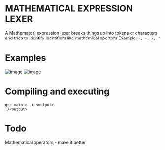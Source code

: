 # MATHEMATICAL EXPRESSION LEXER
A Mathematcal expression lexer breaks things up into tokens or characters and tries to identify identifiers like mathemical opertors Example: `+, -, /, *`

# Examples
![image](https://user-images.githubusercontent.com/54384337/116956024-d32de800-ac59-11eb-8357-0aee514ea256.png)
![image](https://user-images.githubusercontent.com/54384337/116955962-a548a380-ac59-11eb-97e8-63d6ddc203e5.png)

# Compiling and executing
```
gcc main.c -o <output>
./<output>
```

# Todo
Mathematical operators - make it better
